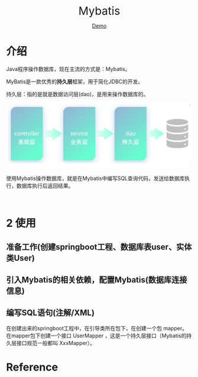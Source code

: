 <p align="center">
   <a style="font-size:30px;"> Mybatis </a>

</p>

<p align="center">
   <a href=" " target="_blank"> Demo </a>
</p>

# 介绍 
Java程序操作数据库，现在主流的方式是：Mybatis。

MyBatis是一款优秀的**持久层**框架，用于简化JDBC的开发。

持久层：指的是就是数据访问层(dao)，是用来操作数据库的。

![2024-04-24-23-03-53.png](assets/2024-04-24-23-03-53.png)

使用Mybatis操作数据库，就是在Mybatis中编写SQL查询代码，发送给数据库执行，数据库执行后返回结果。

<br>

# 2 使用 
## 准备工作(创建springboot工程、数据库表user、实体类User)

## 引入Mybatis的相关依赖，配置Mybatis(数据库连接信息)

## 编写SQL语句(注解/XML)
在创建出来的springboot工程中，在引导类所在包下，在创建一个包 mapper。在mapper包下创建一个接口 UserMapper ，这是一个持久层接口（Mybatis的持久层接口规范一般都叫
XxxMapper）。



# Reference